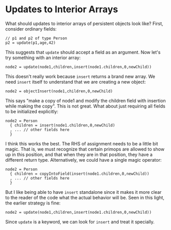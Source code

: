 # Updates to Interior Arrays

What should updates to interior arrays of persistent objects look like?
First, consider ordinary fields: 

    // p1 and p2 of type Person
    p2 = update(p1,age,42)

This suggests that `update` should accept a field as an argument. Now let's
try something with an interior array:

    node2 = update(node1,children,insert(node1.children,0,newChild))

This doesn't really work because `insert` returns a brand new array. We
need `insert` itself to understand that we are creating a new object:

    node2 = objectInsert(node1,children,0,newChild)

This says "make a copy of node1 and modify the children field with insertion
while making the copy". This is not great. What about just requiring all
fields to be initialized explicitly:

    node2 = Person
      { children = insert(node1.children,0,newChild)
      , ... // other fields here
      }

I think this works the best. The RHS of assignment needs to be a little
bit magic. That is, we must recognize that certain primops are allowed
to show up in this position, and that when they are in that position,
they have a different return type. Alternatively, we could have a single
magic operator:

    node2 = Person
      { children = copyIntoField(insert(node1.children,0,newChild))
      , ... // other fields here
      }

But I like being able to have `insert` standalone since it makes it more
clear to the reader of the code what the actual behavior will be. Seen
in this light, the earlier strategy is fine:

    node2 = update(node1,children,insert(node1.children,0,newChild))

Since `update` is a keyword, we can look for `insert` and treat it
specially.
